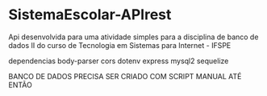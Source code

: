 # SistemaEscolar-APIrest
Api desenvolvida para uma atividade simples para a disciplina de banco de dados II do curso de Tecnologia em Sistemas para Internet - IFSPE

dependencias 
    body-parser
    cors
    dotenv
    express
    mysql2
    sequelize

BANCO DE DADOS PRECISA SER CRIADO COM SCRIPT MANUAL ATÉ ENTÃO

